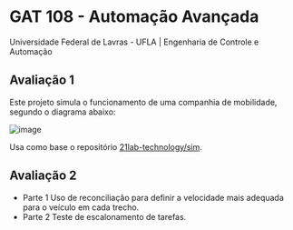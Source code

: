 # GAT 108 - Automação Avançada 
Universidade Federal de Lavras - UFLA | Engenharia de Controle e Automação

## Avaliação 1

Este projeto simula o funcionamento de uma companhia de mobilidade, segundo o diagrama abaixo:

![image](https://github.com/felipedpgabriel/sim/assets/79221267/44d56343-0071-453c-93e5-a3a507036046)

Usa como base o repositório [21lab-technology/sim](https://github.com/21lab-technology/sim).

## Avaliação 2

* Parte 1 Uso de reconciliação para definir a velocidade mais adequada para o veículo em cada trecho.
* Parte 2 Teste de escalonamento de tarefas.